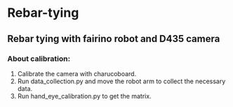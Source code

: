# Rebar-tying
## Rebar tying with fairino robot and D435 camera
### About calibration:
1. Calibrate the camera with charucoboard.
1. Run data_collection.py and move the robot arm to collect the necessary data.
1. Run hand_eye_calibration.py to get the matrix.




